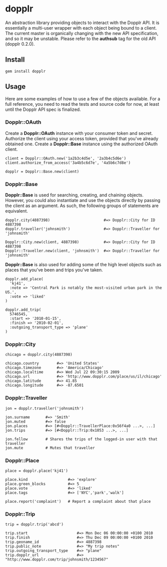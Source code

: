 # dopplr

An abstraction library providing objects to interact with the Dopplr API. It is essentially a multi-user wrapper with each object being bound to a client. The current master is organically changing with the new API specification, and so it may be unstable. Please refer to the **authsub** tag for the old API (dopplr 0.2.0).

## Install

    gem install dopplr

## Usage

Here are some examples of how to use a few of the objects available. For a full reference, you need to read the tests and source code for now, at least until the Dopplr API spec is finalized.

### Dopplr::OAuth

Create a **Dopplr::OAuth** instance with your consumer token and secret. Authorize the client using your access token, provided that you've already obtained one. Create a **Dopplr::Base** instance using the authorized OAuth client.

    client = Dopplr::OAuth.new('1a2b3c4d5e', '2a3b4c5d6e')
    client.authorize_from_access('3a4b5c6d7e', '4a5b6c7d8e')
    
    dopplr = Dopplr::Base.new(client)

### Dopplr::Base

**Dopplr::Base** is used for searching, creating, and chaining objects. However, you could also instantiate and use the objects directly by passing the client as an argument. As such, the following groups of statements are equivalent.

    dopplr.city(4887398)                        #=> Dopplr::City for ID 4887398
    dopplr.traveller('johnsmith')               #=> Dopplr::Traveller for 'johnsmith'
    
    Dopplr::City.new(client, 4887398)           #=> Dopplr::City for ID 4887398
    Dopplr::Traveller.new(client, 'johnsmith')  #=> Dopplr::Traveller for 'johnsmith'

**Dopplr::Base** is also used for adding some of the high level objects such as places that you've been and trips you've taken.

    dopplr.add_place(
      'kj41',
      :note => 'Central Park is notably the most-visited urban park in the US.',
      :vote => 'liked'
    )
    
    dopplr.add_trip(
      5746545,
      :start => '2010-01-15',
      :finish => '2010-02-01',
      :outgoing_transport_type => 'plane'
    )

### Dopplr::City

    chicago = dopplr.city(4887398)

    chicago.country        #=> 'United States'
    chicago.timezone       #=> 'America/Chicago'
    chicago.localtime      #=> Wed Jul 22 09:30:15 2009
    chicago.url            #=> 'http://www.dopplr.com/place/us/il/chicago'
    chicago.latitude       #=> 41.85
    chicago.longitude      #=> -87.6501

### Dopplr::Traveller

    jon = dopplr.traveller('johnsmith')
    
    jon.surname       #=> 'Smith'
    jon.muted         #=> false
    jon.places        #=> [#<Dopplr::TravellerPlace:0x56f4a0 ...>, ...]
	jon.trips		  #=> [#<Dopplr::Trip:0x1053 ...>, ...]
    
    jon.fellow        # Shares the trips of the logged-in user with that traveller
    jon.mute          # Mutes that traveller

### Dopplr::Place

    place = dopplr.place('kj41')
    
    place.kind                  #=> 'explore'
    place.green_blocks          #=> 5
    place.vote                  #=> 'liked'
    place.tags                  #=> ['NYC','park','walk']
    
    place.report('complaint')   # Report a complaint about that place

### Dopplr::Trip

	trip = dopplr.trip('abcd')
	
	trip.start						#=> Mon Dec 06 00:00:00 +0100 2010
	trip.finish						#=> Thu Dec 09 00:00:00 +0100 2010
	trip.geoname_id					#=> 4887398
	trip.public_note				#=> "My trip notes"
	trip.outgoing_transport_type 	#=>	"plane"
	trip.dopplr_url					#=> "http://www.dopplr.com/trip/johnsmith/1234567"			